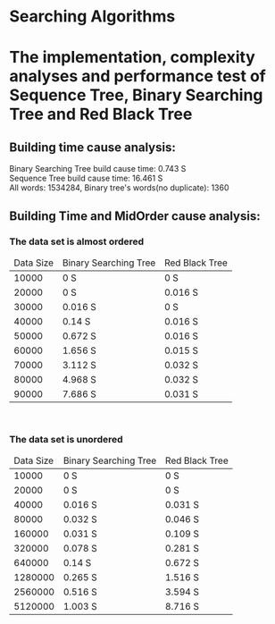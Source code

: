 # Searching Algorithms
<h1>The implementation, complexity analyses and performance test of Sequence Tree, Binary Searching Tree and
Red Black Tree</h1>

<h2>Building time cause analysis:</h2>
Binary Searching Tree build cause time: 0.743 S<br/>
Sequence Tree build cause time: 16.461 S<br/>
All words: 1534284, Binary tree's words(no duplicate): 1360
<br/>

<h2>Building Time and MidOrder  cause analysis:</h2>
<h3>The data set is almost ordered</h3>
<table>
    <thead>
        <tr>
            <td>Data Size</td>
            <td>Binary Searching Tree</td>
            <td>Red Black Tree</td>
        </tr>
    </thead>
    <tbody>
            <tr>
                <td>10000</td>
                <td>0 S</td>
                <td>0 S</td>
            </tr>
            <tr>
                <td>20000</td>
                <td>0 S</td>
                <td>0.016 S</td>
            </tr>
            <tr>
                <td>30000</td>
                <td>0.016 S</td>
                <td>0 S</td>
            </tr>
            <tr>
                <td>40000</td>
                <td>0.14 S</td>
                <td>0.016 S</td>
            </tr>
            <tr>
                <td>50000</td>
                <td>0.672 S</td>
                <td>0.016 S</td>
            </tr>
            <tr>
                <td>60000</td>
                <td>1.656 S</td>
                <td>0.015 S</td>
            </tr>
            <tr>
                <td>70000</td>
                <td>3.112 S</td>
                <td>0.032 S</td>
            </tr>
            <tr>
                <td>80000</td>
                <td>4.968 S</td>
                <td>0.032 S</td>
            </tr>
            <tr>
                <td>90000</td>
                <td>7.686 S</td>
                <td>0.031 S</td>
            </tr>
    </tbody>
</table>
<br/>

<h3>The data set is unordered</h3>
<table>
    <thead>
        <tr>
            <td>Data Size</td>
            <td>Binary Searching Tree</td>
            <td>Red Black Tree</td>
        </tr>
    </thead>
    <tbody>
            <tr>
                <td>10000</td>
                <td>0 S</td>
                <td>0 S</td>
            </tr>
            <tr>
                <td>20000</td>
                <td>0 S</td>
                <td>0 S</td>
            </tr>
            <tr>
                <td>40000</td>
                <td>0.016 S</td>
                <td>0.031 S</td>
            </tr>
            <tr>
                <td>80000</td>
                <td>0.032 S</td>
                <td>0.046 S</td>
            </tr>
            <tr>
                <td>160000</td>
                <td>0.031 S</td>
                <td>0.109 S</td>
            </tr>
            <tr>
                <td>320000</td>
                <td>0.078 S</td>
                <td>0.281 S</td>
            </tr>
            <tr>
                <td>640000</td>
                <td>0.14 S</td>
                <td>0.672 S</td>
            </tr>
            <tr>
                <td>1280000</td>
                <td>0.265 S</td>
                <td>1.516 S</td>
            </tr>
            <tr>
                <td>2560000</td>
                <td>0.516 S</td>
                <td>3.594 S</td>
            </tr>
            <tr>
                <td>5120000</td>
                <td>1.003 S</td>
                <td>8.716 S</td>
            </tr>
    </tbody>
</table>

<br/>
